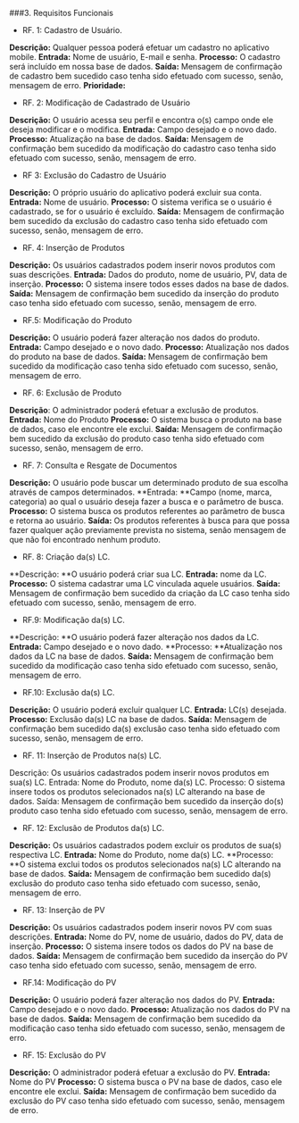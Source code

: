 ###3. Requisitos Funcionais

+ RF. 1: Cadastro de Usuário.

**Descrição:** Qualquer pessoa poderá efetuar um cadastro no aplicativo mobile.
**Entrada:** Nome de usuário, E-mail e senha.
**Processo:** O cadastro será incluído em nossa base de dados.
**Saída:** Mensagem de confirmação de cadastro bem sucedido caso tenha sido efetuado com sucesso, senão, mensagem de erro.
**Prioridade:**

+ RF. 2: Modificação de Cadastrado de Usuário

**Descrição:** O usuário acessa seu perfil e encontra o(s) campo onde ele deseja modificar e o modifica.
**Entrada:** Campo desejado e o novo dado.
**Processo:** Atualização na base de dados.
**Saída:** Mensagem de confirmação bem sucedido da modificação do cadastro caso tenha sido efetuado com sucesso, senão, mensagem de erro.

+ RF 3: Exclusão do Cadastro de Usuário

**Descrição:** O próprio usuário do aplicativo poderá excluir sua conta.
**Entrada:** Nome de usuário.
**Processo:** O sistema verifica se o usuário é cadastrado, se for o usuário é excluído.
**Saída:** Mensagem de confirmação bem sucedido da exclusão do cadastro caso tenha sido efetuado com sucesso, senão, mensagem de erro.

+ RF. 4: Inserção de Produtos

**Descrição:** Os usuários cadastrados podem inserir novos produtos com suas descrições.
**Entrada:** Dados do produto, nome de usuário, PV, data de inserção.
**Processo:** O sistema insere todos esses dados na base de dados.
**Saída:** Mensagem de confirmação bem sucedido da inserção do produto caso tenha sido efetuado com sucesso, senão, mensagem de erro.

+ RF.5: Modificação do Produto

**Descrição:** O usuário poderá fazer alteração nos dados do produto.
**Entrada:** Campo desejado e o novo dado.
**Processo:** Atualização nos dados do produto na base de dados.
**Saída:** Mensagem de confirmação bem sucedido da modificação caso tenha
sido efetuado com sucesso, senão, mensagem de erro.

+ RF. 6: Exclusão de Produto

**Descrição**: O administrador poderá efetuar a exclusão de produtos.
**Entrada:** Nome do Produto
**Processo:** O sistema busca o produto na base de dados, caso ele encontre
ele exclui.
**Saída:** Mensagem de confirmação bem sucedido da exclusão do produto caso tenha sido efetuado com sucesso, senão, mensagem de erro.

+ RF. 7: Consulta e Resgate de Documentos

**Descrição:** O usuário pode buscar um determinado produto de sua escolha
através de campos determinados.
**Entrada: **Campo (nome, marca, categoria) ao qual o usuário deseja fazer a busca e o parâmetro de busca.
**Processo:** O sistema busca os produtos referentes ao parâmetro de busca e retorna ao usuário.
**Saída:** Os produtos referentes à busca para que possa fazer qualquer ação previamente prevista no sistema, senão mensagem de que não foi encontrado nenhum produto.


+ RF. 8: Criação da(s) LC.

**Descrição: **O usuário poderá criar sua LC.
**Entrada:** nome da LC.
**Processo:** O sistema cadastrar uma LC vinculada aquele usuários.
**Saída:**  Mensagem de confirmação bem sucedido da criação da LC caso tenha sido efetuado com sucesso, senão, mensagem de erro.

+ RF.9: Modificação da(s) LC.

**Descrição: **O usuário poderá fazer alteração nos dados da LC.
**Entrada:** Campo desejado e o novo dado.
**Processo: **Atualização nos dados da LC na base de dados.
**Saída:** Mensagem de confirmação bem sucedido da modificação caso tenha
sido efetuado com sucesso, senão, mensagem de erro.

+ RF.10: Exclusão da(s) LC.

**Descrição:** O usuário poderá excluir qualquer LC.
**Entrada:** LC(s) desejada.
**Processo:** Exclusão da(s) LC na base de dados.
**Saída:** Mensagem de confirmação bem sucedido da(s) exclusão caso tenha
sido efetuado com sucesso, senão, mensagem de erro.

+ RF. 11: Inserção de Produtos na(s) LC.

Descrição: Os usuários cadastrados podem inserir novos produtos em sua(s) LC.
Entrada: Nome do Produto, nome da(s) LC.
Processo: O sistema insere todos os produtos selecionados na(s) LC alterando na base de dados.
Saída: Mensagem de confirmação bem sucedido da inserção do(s) produto caso tenha sido efetuado com sucesso, senão, mensagem de erro.

+ RF. 12: Exclusão de Produtos da(s) LC. 

**Descrição:** Os usuários cadastrados podem excluir os produtos de sua(s) respectiva LC.
**Entrada:** Nome do Produto, nome da(s) LC.
**Processo: **O sistema exclui  todos os produtos selecionados na(s) LC alterando na base de dados.
**Saída:** Mensagem de confirmação bem sucedido da(s) exclusão do produto caso tenha sido efetuado com sucesso, senão, mensagem de erro.

+ RF. 13: Inserção de PV 

**Descrição:** Os usuários cadastrados podem inserir novos PV com suas descrições.
**Entrada:** Nome do PV, nome de usuário, dados do PV, data de inserção.
**Processo:** O sistema insere todos os dados do PV na base de dados.
**Saída:** Mensagem de confirmação bem sucedido da inserção do PV caso tenha sido efetuado com sucesso, senão, mensagem de erro.

+ RF.14: Modificação do PV

**Descrição:** O usuário poderá fazer alteração nos dados do PV.
**Entrada:** Campo desejado e o novo dado.
**Processo:** Atualização nos dados do PV na base de dados.
**Saída:** Mensagem de confirmação bem sucedido da modificação caso tenha
sido efetuado com sucesso, senão, mensagem de erro.

+ RF. 15: Exclusão do PV

**Descrição:** O administrador poderá efetuar a exclusão do PV.
**Entrada:** Nome do PV
**Processo:** O sistema busca o PV na base de dados, caso ele encontre
ele exclui.
**Saída:** Mensagem de confirmação bem sucedido da exclusão do PV caso tenha sido efetuado com sucesso, senão, mensagem de erro.
